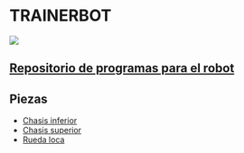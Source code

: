 # TRAINERBOT

![](https://avatars1.githubusercontent.com/u/33671030?s=460&v=4)

## [Repositorio de programas para el robot](https://github.com/HispalisRobiotics/robots)

## Piezas
- [Chasis inferior](piezas/chasis_inferior.stl)
- [Chasis superior](piezas/chasis_superior.stl)
- [Rueda loca](piezas/rueda_lcoa.stl)